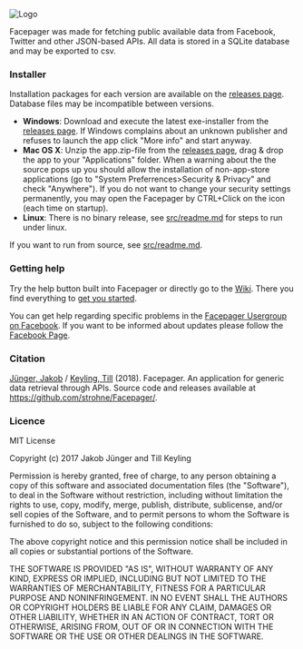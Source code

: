﻿![Logo](https://raw.github.com/strohne/Facepager/master/icons/icon_facepager.png)

Facepager was made for fetching public available data from Facebook, Twitter and other JSON-based APIs. 
All data is stored in a SQLite database and may be exported to csv. 

### Installer

Installation packages for each version are available on the [releases page](https://github.com/strohne/Facepager/releases). Database files may be incompatible between versions.

- **Windows**: Download and execute the latest exe-installer from the [releases page](https://github.com/strohne/Facepager/releases). If Windows complains about an unknown publisher and refuses to launch the app click "More info" and start anyway.
- **Mac OS X**: Unzip the app.zip-file from the [releases page](https://github.com/strohne/Facepager/releases), drag & drop the app to your "Applications" folder. When a warning about the the source pops up you should allow the installation of non-app-store applications (go to "System Preferrences>Security & Privacy" and check "Anywhere"). If you do not want to change your security settings permanently, you may open the Facepager by CTRL+Click on the icon (each time on startup).
- **Linux**: There is no binary release, see [src/readme.md](https://github.com/strohne/Facepager/blob/master/src/readme.md) for steps to run under linux.

If you want to run from source, see [src/readme.md](https://github.com/strohne/Facepager/blob/master/src/readme.md).

### Getting help

Try the help button built into Facepager or directly go to the [Wiki](https://github.com/strohne/Facepager/wiki). There you find everything to [get you started](https://github.com/strohne/Facepager/wiki/Getting-Started).

You can get help regarding specific problems in the [Facepager Usergroup on Facebook](https://www.facebook.com/groups/136224396995428/). If you want to be informed about updates please follow the [Facebook Page](https://www.facebook.com/facepagerpage).


### Citation

[Jünger, Jakob](https://ipk.uni-greifswald.de/kommunikationswissenschaft/dr-jakob-juenger/) / [Keyling, Till](http://tillkeyling.com/) (2018). Facepager. An application for generic data retrieval through APIs. Source code and releases available at https://github.com/strohne/Facepager/.

### Licence


MIT License

Copyright (c) 2017 Jakob Jünger and Till Keyling

Permission is hereby granted, free of charge, to any person obtaining a copy
of this software and associated documentation files (the "Software"), to deal
in the Software without restriction, including without limitation the rights
to use, copy, modify, merge, publish, distribute, sublicense, and/or sell
copies of the Software, and to permit persons to whom the Software is
furnished to do so, subject to the following conditions:

The above copyright notice and this permission notice shall be included in all
copies or substantial portions of the Software.

THE SOFTWARE IS PROVIDED "AS IS", WITHOUT WARRANTY OF ANY KIND, EXPRESS OR
IMPLIED, INCLUDING BUT NOT LIMITED TO THE WARRANTIES OF MERCHANTABILITY,
FITNESS FOR A PARTICULAR PURPOSE AND NONINFRINGEMENT. IN NO EVENT SHALL THE
AUTHORS OR COPYRIGHT HOLDERS BE LIABLE FOR ANY CLAIM, DAMAGES OR OTHER
LIABILITY, WHETHER IN AN ACTION OF CONTRACT, TORT OR OTHERWISE, ARISING FROM,
OUT OF OR IN CONNECTION WITH THE SOFTWARE OR THE USE OR OTHER DEALINGS IN THE
SOFTWARE.

